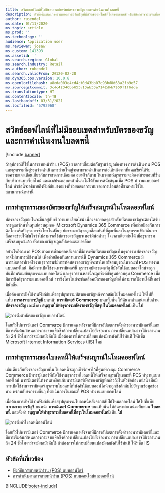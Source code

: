 ```yaml
---
title: สวิตช์ออฟไลน์ที่ไม่มีขอบเขตสำหรับบัตรของขวัญและการดำเนินงานใบลดหนี้
description: หัวข้อนี้แสดงภาพรวมของการปรับปรุงที่มีสวิตช์ออฟไลน์ที่ไม่มีขอบเขตสำหรับชนิดการชำระเงินที่เฉพาะเจาะจง
author: rubendel
ms.date: 02/11/2020
ms.topic: article
ms.prod: ''
ms.technology: ''
audience: Application user
ms.reviewer: josaw
ms.custom: 141393
ms.assetid: ''
ms.search.region: Global
ms.search.industry: Retail
ms.author: rubendel
ms.search.validFrom: 20120-02-28
ms.dyn365.ops.version: 10.0.8
ms.openlocfilehash: a8eda003e4cd4cf0d43bb07c93bd8d68a2fb9e57
ms.sourcegitcommit: 3cdc42346bb653c13ab33a7142dbb7969f1f6dda
ms.translationtype: HT
ms.contentlocale: th-TH
ms.lasthandoff: 03/31/2021
ms.locfileid: "5792968"
---
```

# <a name="seamless-offline-switch-for-gift-card-and-credit-memo-operations"></a>สวิตช์ออฟไลน์ที่ไม่มีขอบเขตสำหรับบัตรของขวัญและการดำเนินงานใบลดหนี้

[!include [banner](../includes/banner.md)]

ถ้าอุปกรณ์ที่ใช้ในการขายหน้าร้าน (POS) ขาดการเชื่อมต่อกับฐานข้อมูลช่องทาง การดำเนินงาน POS และธุรกรรมที่อยู่ระหว่างดำเนินการส่วนใหญ่จะสามารถดำเนินการต่อได้หลังจากที่แคชเชียร์ได้รับข้อความแจ้งเตือนเกี่ยวกับการขาดการเชื่อมต่อ อย่างไรก็ตาม ในบางกรณีธุรกรรมจะมีองค์ประกอบที่ขึ้นกับบริการแบบเรียลไทม์ และองค์ประกอบเหล่านั้นจะไม่ได้รับการสนับสนุนเมื่อ POS ทำงานแบบออฟไลน์ หัวข้อนี้จะอธิบายถึงฟังก์ชันบางอย่างที่ช่วยลดผลกระทบของการเชื่อมต่อที่ขาดหายไปในสถานการณ์เหล่านี้

## <a name="completing-gift-card-transactions-in-offline-mode"></a>การทำธุรกรรมของบัตรของขวัญให้เสร็จสมบูรณ์ในโหมดออฟไลน์

บัตรของขวัญภายในจะขึ้นอยู่กับบริการแบบเรียลไทม์ เนื่องจากยอดดุลสำหรับบัตรของขวัญจะต้องได้รับการดูแลรักษาในศูนย์ควบคุมของ Microsoft Dynamics 365 Commerce เพื่อช่วยป้องกันการฉ้อโกงหรือปัญหาการซิงโครไนส์อื่นๆ บัตรของขวัญจะถูกล็อคทันทีที่ถูกเพิ่มลงในธุรกรรม ฟังก์ชันการล็อคจะช่วยให้มั่นใจว่าไม่สามารถใช้บัตรของขวัญบนเทอร์มินัลต่างๆ ในเวลาเดียวกันได้ เมื่อธุรกรรมเสร็จสมบูรณ์แล้ว บัตรของขวัญจะถูกอัปเดตและปลดล็อค

อย่างไรก็ตาม ถ้า POS ขาดการเชื่อมต่อหลังจากที่มีการเพิ่มบัตรของขวัญลงในธุรกรรม บัตรของขวัญอาจไม่สามารถใช้งานได้ เพื่อช่วยป้องกันสถานการณ์นี้ Dynamics 365 Commerce มีพารามิเตอร์ที่เปิดใช้งานธุรกรรมที่มีบรรทัดบัตรของขวัญที่จะทำให้เสร็จสมบูรณ์ในขณะที่ POS ทำงานแบบออฟไลน์ เมื่อมีการเปิดใช้งานพารามิเตอร์นี้ ธุรกรรมบัตรของขวัญที่บังคับใช้แบบออฟไลน์จะถูกบันทึกพร้อมกับธุรกรรมแบบออฟไลน์ และธุรกรรมเหล่านี้จะถูกซิงค์กับศูนย์ควบคุม Commerce เมื่อมีการซิงค์ธุรกรรมแบบออฟไลน์ การซิงโครไนส์จะปลดล็อคบัตรของขวัญเพื่อให้สามารถใช้งานได้ที่เทอร์มินัลอื่น

เมื่อต้องการเปิดใช้งานฟังก์ชันเพื่อสรุปธุรกรรมบัตรของขวัญหลังจากสลับไปโหมดออฟไลน์ ให้ไปที่แท็บ **การลงรายการบัญชี** บนหน้า **พารามิเตอร์ Commerce** บนแท็บนั้น ให้ค้นหาตำแหน่งแท็บด่วน **บัตรของขวัญ** และตั้งค่า **อนุญาตให้ทำธุรกรรมบัตรของขวัญที่สรุปในโหมดออฟไลน์** เป็น **ใช่**

![การตั้งค่าบัตรของขวัญแบบออฟไลน์](../media/gift.png)

โดยทั่วไปพารามิเตอร์ Commerce มีการแคช หลังจากที่มีการอัปเดตการตั้งค่าของพารามิเตอร์นี้และมีการเริ่มต้นกำหนดการกระจายเพื่อซิงค์การเปลี่ยนแปลงไปยังช่องทาง การเปลี่ยนแปลงอาจใช้เวลานานถึง 24 ชั่วโมงกว่าจะมีผลบังคับใช้ เมื่อต้องการให้การเปลี่ยนแปลงมีผลบังคับใช้ทันที ให้รีเซ็ต Microsoft Internet Information Services (IIS) ใหม่

## <a name="completing-credit-memo-transactions-in-offline-mode"></a>การทำธุรกรรมของใบลดหนี้ให้เสร็จสมบูรณ์ในโหมดออฟไลน์

เช่นเดียวกับบัตรของขวัญภายใน ใบลดหนี้จะถูกเก็บรักษาไว้ที่ศูนย์ควบคุม Commerce Commerce มีพารามิเตอร์ที่เปิดใช้งานธุรกรรมใบลดหนี้ให้เสร็จสมบูรณ์ในขณะที่ POS ทำงานแบบออฟไลน์ พารามิเตอร์นี้ทำงานเหมือนกับพารามิเตอร์บัตรของขวัญที่กล่าวถึงในหัวข้อก่อนหน้านี้ เมื่อมีการเปิดใช้งานพารามิเตอร์ ธุรกรรมใบลดหนี้ที่บังคับใช้แบบออฟไลน์จะถูกซิงค์กลับไปยังฐานข้อมูลช่องทาง พร้อมกับธุรกรรมอื่นๆ ที่ดำเนินการในขณะที่ POS ทำงานแบบออฟไลน์

เมื่อต้องการเปิดใช้งานฟังก์ชันเพื่อสรุปธุรกรรมใบลดหนี้หลังจากสลับไปโหมดออฟไลน์ ให้ไปที่แท็บ **การลงรายการบัญชี** บนหน้า **พารามิเตอร์ Commerce** บนแท็บนั้น ให้ค้นหาตำแหน่งแท็บด่วน **ใบลดหนี้** และตั้งค่า **อนุญาตให้ทำธุรกรรมใบลดหนี้ที่สรุปในโหมดออฟไลน์** เป็น **ใช่**

![การตั้งค่าใบลดหนี้ออฟไลน์](../media/creditmemo.png)

โดยทั่วไปพารามิเตอร์ Commerce มีการแคช หลังจากที่มีการอัปเดตการตั้งค่าของพารามิเตอร์นี้และมีการเริ่มต้นกำหนดการกระจายเพื่อซิงค์การเปลี่ยนแปลงไปยังช่องทาง การเปลี่ยนแปลงอาจใช้เวลานานถึง 24 ชั่วโมงกว่าจะมีผลบังคับใช้ ถ้าต้องการให้การเปลี่ยนแปลงมีผลบังคับใช้ทันที ให้รีเซ็ต IIS

## <a name="related-topics"></a>หัวข้อที่เกี่ยวข้อง

- [ฟังก์ชันการขายหน้าร้าน (POS) แบบออฟไลน์](https://docs.microsoft.com/dynamics365/retail/pos-offline-functionality)
- [การดำเนินงานการขายหน้าร้าน (POS) แบบออนไลน์และออฟไลน์](https://docs.microsoft.com/dynamics365/retail/pos-operations)


[!INCLUDE[footer-include](../../includes/footer-banner.md)]